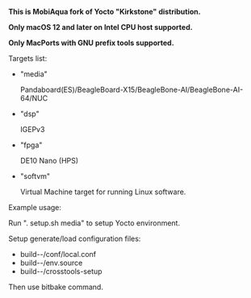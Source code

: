 **This is MobiAqua fork of Yocto "Kirkstone" distribution.**

**Only macOS 12 and later on Intel CPU host supported.**

**Only MacPorts with GNU prefix tools supported.**

  Targets list:

  - "media"

    Pandaboard(ES)/BeagleBoard-X15/BeagleBone-AI/BeagleBone-AI-64/NUC

  - "dsp"

    IGEPv3

  - "fpga"

    DE10 Nano (HPS)

  - "softvm"

    Virtual Machine target for running Linux software.

  Example usage:

  Run ". setup.sh media" to setup Yocto environment.

  Setup generate/load configuration files:
  - build-<distro>-<target>/conf/local.conf
  - build-<distro>-<target>/env.source
  - build-<distro>-<target>/crosstools-setup

  Then use bitbake command.
